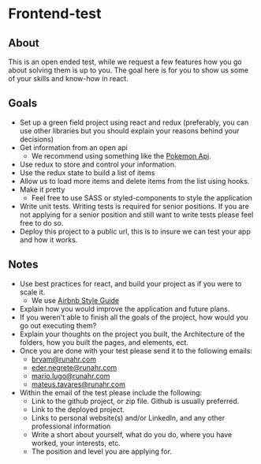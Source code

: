 # Frontend-test

## About

This is an open ended test, while we request a few features how you go about solving them is up to you. The goal here is for you to show us some of your skills and know-how in react. 

## Goals

- Set up a green field project using react and redux (preferably, you can use other libraries but you should explain your reasons behind your decisions)
- Get information from an open api
  - We recommend using something like the [Pokemon Api](https://pokeapi.co/).
- Use redux to store and control your information. 
- Use the redux state to build a list of items
- Allow us to load more items and delete items from the list using hooks.
- Make it pretty
  - Feel free to use SASS or styled-components to style the application
- Write unit tests. Writing tests is required for senior positions. If you are not applying for a senior position and still want to write tests please feel free to do so.
- Deploy this project to a public url, this is to insure we can test your app and how it works.

## Notes

- Use best practices for react, and build your project as if you were to scale it.
  - We use [Airbnb Style Guide](https://github.com/airbnb/javascript)
- Explain how you would improve the application and future plans.
- If you weren't able to finish all the goals of the project, how would you go out executing them?
- Explain your thoughts on the project you built, the Architecture of the folders, how you built the pages, and elements, ect.
- Once you are done with your test please send it to the following emails: 
  - bryam@runahr.com 
  - eder.negrete@runahr.com 
  - mario.lugo@runahr.com 
  - mateus.tavares@runahr.com
- Within the email of the test please include the following:
  - Link to the github project, or zip file. Github is usually preferred.
  - Link to the deployed project.
  - Links to personal website(s) and/or LinkedIn, and any other professional information
  - Write a short about yourself, what do you do, where you have worked, your interests, etc.
  - The position and level you are applying for.